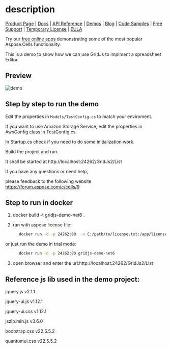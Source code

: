 description 
==================================


[Product Page](https://products.aspose.com/cells/net) | [Docs](https://docs.aspose.com/cells/net/aspose-cells-gridjs/) | [API Reference](https://reference.aspose.com/cells/net/aspose.cells.gridjs/) | [Demos](https://products.aspose.app/cells/family/) | [Blog](https://blog.aspose.com/category/cells/) | [Code Samples](https://github.com/aspose-cells/Aspose.Cells-for-.NET/tree/master/Examples_GridJs) | [Free Support](https://forum.aspose.com/c/cells) | [Temporary License](https://purchase.aspose.com/temporary-license) | [EULA](https://company.aspose.com/legal/eula) 

Try our [free online apps](https://products.aspose.app/cells/family) demonstrating some of the most popular Aspose.Cells functionality.

This is a  demo to show how we can use GridJs to implment a spreadsheet Editor.

## Preview

<img alt='demo' src='https://unpkg.com/gridjs-spreadsheet@25.1.0/preview.gif' />

## Step by step to run the demo
Edit the properties in `Models/TestConfig.cs` to match your enviroment.

If you want to use Amazon Storage Service, edit the properties in AwsConfig class in TestConfig.cs.

In Startup.cs check if you need to do some initialization work.

Build the project and run.

It shall be started at http://localhost:24262/GridJs2/List

If you have any questions or need help,

please feedback to the following website https://forum.aspose.com/c/cells/9 

## Step to run in docker 

1. docker build -t gridjs-demo-net6 .

2. run with aspose license file:

```bash
      docker run -d -p 24262:80  -v C:/path/to/license.txt:/app/license gridjs-demo-net6
```
	  
   or just run the demo in trial mode:
   
```bash
      docker run -d -p 24262:80 gridjs-demo-net6
```

3. open browser and enter the url:http://localhost:24262/GridJs2/List


## Reference js lib used in the demo project:
jquery.js    v2.1.1

jquery-ui.js v1.12.1 

jquery-ui.css v1.12.1 

jszip.min.js v3.6.0 

bootstrap.css   v22.5.5.2

quantumui.css   v22.5.5.2



